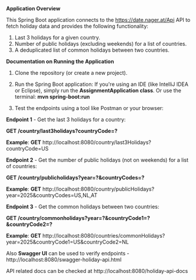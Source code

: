 **Application Overview**

This Spring Boot application connects to the https://date.nager.at/Api API to fetch holiday data and provides the following functionality:

1. Last 3 holidays for a given country.
2. Number of public holidays (excluding weekends) for a list of countries.
3. A deduplicated list of common holidays between two countries.

**Documentation on Running the Application**

1. Clone the repository (or create a new project).
   
2. Run the Spring Boot application:
If you're using an IDE (like IntelliJ IDEA or Eclipse), simply run the **AssignmentApplication class**.
Or use the terminal: **mvn spring-boot:run**

3. Test the endpoints using a tool like Postman or your browser:

**Endpoint 1** - Get the last 3 holidays for a country:

**GET /country/last3holidays?countryCode=?**

**Example**: **GET** http://localhost:8080/country/last3Holidays?countryCode=US

**Endpoint 2** - Get the number of public holidays (not on weekends) for a list of countries:

**GET /country/publicholidays?year=?&countryCodes=?**

**Example**: **GET** http://localhost:8080/country/publicHolidays?year=2025&countryCodes=US,NL,AT

**Endpoint 3** - Get the common holidays between two countries:

**GET /country/commonholidays?year=?&countryCode1=?&countryCode2=?**

**Example**: **GET** http://localhost:8080/countries/commonHolidays?year=2025&countryCode1=US&countryCode2=NL

Also **Swagger UI** can be used to verify endpoints - http://localhost:8080/swagger-holiday-api.html

API related docs can be checked at http://localhost:8080/holiday-api-docs
